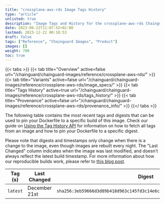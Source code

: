 ```yaml
---
title: "crossplane-aws-rds Image Tags History"
type: "article"
unlisted: true
description: "Image Tags and History for the crossplane-aws-rds Chainguard Image"
date: 2023-06-22T11:07:52+02:00
lastmod: 2023-12-22 00:18:53
draft: false
tags: ["Reference", "Chainguard Images", "Product"]
images: []
weight: 700
toc: true
---
```


{{< tabs >}}
{{< tab title="Overview" active=false url="/chainguard/chainguard-images/reference/crossplane-aws-rds/" >}}
{{< tab title="Variants" active=false url="/chainguard/chainguard-images/reference/crossplane-aws-rds/image_specs/" >}}
{{< tab title="Tags History" active=true url="/chainguard/chainguard-images/reference/crossplane-aws-rds/tags_history/" >}}
{{< tab title="Provenance" active=false url="/chainguard/chainguard-images/reference/crossplane-aws-rds/provenance_info/" >}}
{{</ tabs >}}

The following table contains the most recent tags and digests that can be used to pin your Dockerfile to a specific build of this image. Check our guide on [Using the Tag History API](/chainguard/chainguard-images/using-the-tag-history-api/) for information on how to fetch all tags from an image and how to pin your Dockerfile to a specific digest.

Please note that digests and timestamps only change when there is a change to the image, even though images are rebuilt every night. The "Last Changed" column indicates when the image was last modified, and doesn't always reflect the latest build timestamp. For more information about how our reproducible builds work, please refer to [this blog post](https://www.chainguard.dev/unchained/reproducing-chainguards-reproducible-image-builds).

| Tag (s)   | Last Changed  | Digest                                                                    |
|-----------|---------------|---------------------------------------------------------------------------|
|  `latest` | December 21st | `sha256:3eb59666d3d89b418d963c145fd3c14e6cbcb8a4bbaef8d7b4b4439243f6cfd1` |

